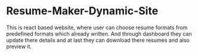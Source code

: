 # Resume-Maker-Dynamic-Site
This is react based website, where user can choose resume formats from predefined formats which already written. And through dashboard they can update there details and at last they can download there resumes and also preview it.
